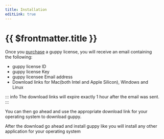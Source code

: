 ```yaml
---
title: Installation
editLink: true
---
```


# {{ $frontmatter.title }}

Once you [purchase](https://guppy.sailscasts.com/#buy) a guppy license, you will receive an email containing the following:

- guppy license ID
- guppy license Key
- guppy licensee Email address
- Download links for Mac(both Intel and Apple Silicon), Windows and Linux


::: info
The download links will expire exactly 1 hour after the email was sent.
:::


You can then go ahead and use the appropriate download link for your operating system to download guppy.

After the download go ahead and install guppy like you will install any other application for your operating system
